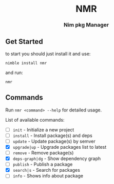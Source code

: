 <div align="center">

# NMR
### Nim pkg Manager

</div>


## Get Started

to start you should just install it and use:
```shell
nimble install nmr
```

and run:
```shell
nmr
```


## Commands
Run `nmr <command> --help` for detailed usage.

List of available commands:
- [ ] `init` - Initialize a new project
- [ ] `install` - Install package(s) and deps
- [ ] `update` - Update package(s) by semver
- [x] `upgrade|up` - Upgrade packages list to latest
- [ ] `remove` - Remove package(s)
- [x] `deps-graph|dg` - Show dependency graph
- [ ] `publish` - Publish a package
- [x] `search|s` - Search for packages
- [ ] `info` - Shows info about package
